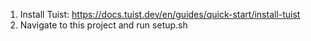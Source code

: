 1. Install Tuist: https://docs.tuist.dev/en/guides/quick-start/install-tuist
2. Navigate to this project and run setup.sh 
